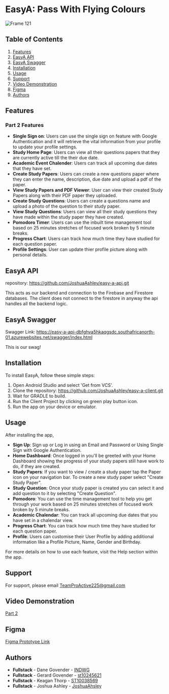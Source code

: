 # EasyA: Pass With Flying Colours
![Frame 121](https://github.com/user-attachments/assets/f84890cb-514c-4db9-ba08-305aacbbe40b)


## Table of Contents

1. [Features](#features)
2. [EasyA API](#easya-api)
3. [EasyA Swagger](#easya-swagger)
4. [Installation](#installation)
1. [Usage](#usage)
2. [Support](#support)
2. [Video Demonstration](#video-demonstartion)
3. [Figma](#figma)
4. [Authors](#authors)

## Features

### Part 2 Features

- **Single Sign on**: Users can use the single sign on feature with Google Authentication and it will retrieve the vital information from your profile to update your profile settings.
- **Study Home Page**: Users can view all their questions papers that they are currently active till the their due date.
- **Academic Event Chalender**: Users can track all upcoming due dates that they have set.
- **Create Study Papers**: Users can create a new questions paper where they can enter the name, description, due date and upload a pdf of the paper.
- **View Study Papers and PDF Viewer**: User can view their created Study Papers along with their PDF paper they uploaded.
- **Create Study Questions**: Users can create a questions name and upload a photo of the question to their study paper.
- **View Study Questions**: Users can view all their study questions they have made within the study paper they have created.
- **Pomodoro Timer**: Users can use the inbuilt time management tool based on 25 minutes stretches of focused work broken by 5 minute breaks.
- **Progress Chart**: Users can track how much time they have studied for each question paper.
- **Profile Settings**: User can update thier profile picture along with personal details.

## EasyA API

repository: https://github.com/JoshuaAshley/easy-a-api.git

This acts as our backend and connection to the Firebase and Firestore databases. The client does not connect to the firestore in anyway the api handles all the backend logic.

## EasyA Swagger

Swagger Link: https://easy-a-api-dbfghva5hkaqgsdc.southafricanorth-01.azurewebsites.net/swagger/index.html

This is our swag!

## Installation

To install EasyA, follow these simple steps:

1. Open Android Studio and select 'Get from VCS'.
3. Clone the repository: https://github.com/JoshuaAshley/easy-a-client.git
4. Wait for GRADLE to build.
5. Run the Client Project by clicking on green play button icon.
6. Run the app on your device or emulator.

## Usage

After installing the app,

- **Sign Up**: Sign up or Log in using an Email and Password or Using Single Sign with Google Authentication.
- **Home Dashboard**: Once logged in you'll be greeted with your Home Dashboard showing the progress of your study papers still have work to do, if they are created.
- **Study Papers**: If you want to view / create a study paper tap the Paper icon on your navigation bar. To create a new study paper select "Create Study Paper".
- **Study Question**: Once your study paper is created you can select it and add question to it by selecting "Create Question".
- **Pomodoro**: You can use the time management tool to help you get through your work based on 25 minutes stretches of focused work broken by 5 minute breaks.
- **Academic Chalendar**:  You can track all upcoming due dates that you have set in a chalendar view.
- **Progress Chart**: You can track how much time they have studied for each question paper.
- **Profile**: Users can customise their User Profile by adding additional information like a Profile Picture, Name, Gender and Birthday.
  
For more details on how to use each feature, visit the Help section within the app.

## Support

For support, please email TeamProActive225@gmail.com

## Video Demonstration

[Part 2](https://youtu.be/bOCmzsksDwM)


## Figma

[Figma Prototype Link](https://www.figma.com/design/eI1s7gijrcDyq7rXr9v3j5/OPSC?node-id=615-1352&t=jbwTeSKWsHo7zC4t-1)

## Authors

- **Fullstack** - Dane Govender - [INDWG](https://github.com/INDWG)
- **Fullstack** - Gerard Govender - [st10245621](https://github.com/st10245621)
- **Fullstack** - Keagan Thorp - [ST10038569](https://github.com/ST10038569)
- **Fullstack** - Joshua Ashley - [JoshuaAhsley](https://github.com/JoshuaAshley)

